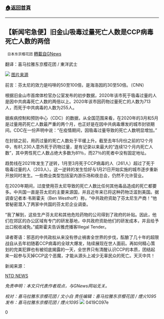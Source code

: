 ###  [:house:返回首頁](https://github.com/ourhimalayas/txt)
---

## 【新闻宅急便】旧金山吸毒过量死亡人数是CCP病毒死亡人数的两倍
` 日本东京樱花团` [轉載自GNews](https://gnews.org/zh-hans/1114779/)

翻译：喜马拉雅东京樱花团 / 東洋武士

![](https://lh4.googleusercontent.com/v6OES5RadUXT2_x1KpagmGOMCTz6uzaWHP7ppFrCmJ2D9kTSBMWN5K3cvvBmR4caGaDtcWwi_GEHQh4q8iICgBeBaNSMmLHBmjXHJSHHo4pZESw-em5AOeCZO2ATC_Hd6xkPCD82)
[图片来源](https://www.ntd.com/in-san-francisco-drug-overdoses-claimed-twice-as-many-lives-as-covid-19_599402.html)

前言：芬太尼的效力是吗啡的50至100倍，是海洛因的30至50倍。（CNN）

根据旧金山市首席体检官办公室发布的初步数据，2020年该市死于吸毒过量的人是因中共病毒死亡人数的两倍以上。2020年该市因药物过量死亡的人数为713人，而死于中共病毒的人数为255人。

据疾病控制和预防中心（CDC）的数据，从全国范围来看，在2020年的3月和5月是过量用药死亡人数最严重的两个月，也正好是在因中共病毒爆发的城市封锁期间。CDC在一份声明中说：“在疫情期间，因吸毒过量导致的死亡人数明显增加。”

在封锁之前，用药过量的死亡人数处于平缓上升。截至去年5月份之前的12个月中，有81,230人意外死于药物过量，是有记录以来最大的“连续12个月内死亡人数”，其中男性死亡人数占绝大多数为81％，而27％的死者中没有固定地址。

趋势线在2021年发生了逆转，1月至3月死于CCP病毒的人（261人）超过了死于吸毒过量的人（203人）。这一逆转的发生恰好与1月21日开始实施的城市逐步重新开放同时发生。一些商业类型包括室内游乐场和夜总会，仍然不允许营业。

在2020年期间，过度使用芬太尼导致的死亡人数比任何其他毒品造成的死亡都要多。中共国一直是芬太尼的主要来源国，并且近年来已将这种药物泛滥到美国。据调查记者本·韦斯霍夫（Ben Westhoff）称，“中共政府资助了芬太尼生产商！”他曾秘密潜入了两家中共国的芬太尼企业调查。

“我了解到，这些生产芬太尼和其他危险药物的公司得到了政府的补贴。因此，他们在郊区的办公区域有专门的研发基地，中共政府资助他们的研发成本，并且给予出口税收减免。”威斯霍夫告诉雅虎播客Illegal Tender。

译者寄语：邪恶的中共政权从来没有停止祸害全世界的步伐，酝酿了几十年的超限战自从去年初随着CCP病毒的全球大爆发，陆续展现在世人面前。再如何精心策划的完美犯罪也有被彻底揭露的一天，全世界只有清醒认识CCP的本质，团结起来一起参与灭掉CCP这个恶魔，才能从源头上减少无辜民众的死亡。天灭中共！

新闻来源：

[NTD NEWS](https://www.ntd.com/in-san-francisco-drug-overdoses-claimed-twice-as-many-lives-as-covid-19_599402.html)



*免责申明：本文只代表作者观点，与GNews网站无关。*

*校对：喜马拉雅东京樱花团 / 文小白*
*责任编辑：喜马拉雅东京樱花团 / 煙火1095*
*发布：喜马拉雅东京樱花团 / 煙火1095*
![]()![](https://gnews.org/wp-content/uploads/2021/04/二维码-1.jpg)
0419C097e

0
